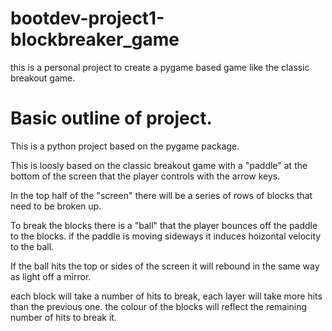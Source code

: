 # bootdev-project1-blockbreaker_game
this is a personal project to create a pygame based game like the classic breakout game.


# Basic outline of project.
This is a python project based on the pygame package. 

This is loosly based on the classic breakout game with a "paddle" at the bottom of the screen that the player controls with the arrow keys. 

In the top half of the "screen" there will be a series of rows of blocks that need to be broken up.

To break the blocks there is a "ball" that the player bounces off the paddle to the blocks. if the paddle is moving sideways it induces hoizontal velocity to the ball.

If the ball hits the top or sides of the screen it will rebound in the same way as light off a mirror.

each block will take a number of hits to break, each layer will take more hits than the previous one. the colour of the blocks will reflect the remaining number of hits to break it. 

